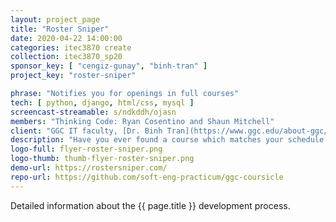 ```yaml
---
layout: project_page
title: "Roster Sniper"
date: 2020-04-22 14:00:00
categories: itec3870 create
collection: itec3870_sp20
sponsor_key: [ "cengiz-gunay", "binh-tran" ]
project_key: "roster-sniper"

phrase: "Notifies you for openings in full courses"
tech: [ python, django, html/css, mysql ]
screencast-streamable: s/ndkddh/ojasn
members: "Thinking Code: Ryan Cosentino and Shaun Mitchell"
client: "GGC IT faculty, [Dr. Binh Tran](https://www.ggc.edu/about-ggc/directory/binh-tran)"
description: "Have you ever found a course which matches your schedule perfectly only to realize it's run out of seats? Say goodbye to checking banner everyday for weeks and hello to Roster Sniper! Our website helps students track courses by sending email notifications once a particular course becomes available. Students are able to create accounts, login and logout, search for and track courses, and manage notifications through our easy to use web application developed with Django. Course data is stored in a MySQL database and is updated periodically by scraping data from banner."
logo-full: flyer-roster-sniper.png
logo-thumb: thumb-flyer-roster-sniper.png
demo-url: https://rostersniper.com/
repo-url: https://github.com/soft-eng-practicum/ggc-coursicle
---
```


Detailed information about the {{ page.title }} development process.

<!-- lightgallery -->
<script src="https://code.jquery.com/jquery-2.2.4.min.js"></script>
<script src="https://cdn.jsdelivr.net/lightgallery/1.3.7/js/lightgallery.min.js">
</script>
<script src="https://cdn.jsdelivr.net/g/lg-zoom"></script>

<script type="text/javascript">

    $(document).ready(function() {

        $("body").lightGallery({

            zoom: true,
            selector: 'a#lightgallery',
            selectWithin: 'body'

        });

    });

</script>

[ggc]: http://www.ggc.edu
[gunay-ggc]: http://www.ggc.edu/about-ggc/directory/cengiz-gunay
[doloc-ggc]: http://www.ggc.edu/about-ggc/directory/anca-doloc-mihu
